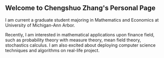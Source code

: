 ## Welcome to Chengshuo Zhang's Personal Page

I am current a graduate student majoring in Mathematics and Economics at University of Michigan-Ann Arbor.

Recently, I am interested in mathematical applications upon finance field, such as probability theory with measure theory,
mean field theory, stochastics calculus.
I am also excited about deploying computer science techniques and algorithms on real-life project.
